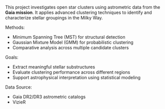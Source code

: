 This project investigates open star clusters using astrometric data from the **Gaia mission**. It applies advanced clustering techniques to identify and characterize stellar groupings in the Milky Way.

 Methods:
- Minimum Spanning Tree (MST) for structural detection  
- Gaussian Mixture Model (GMM) for probabilistic clustering  
- Comparative analysis across multiple candidate clusters

Goals:
- Extract meaningful stellar substructures  
- Evaluate clustering performance across different regions  
- Support astrophysical interpretation using statistical modeling

 Data Source:
- Gaia DR2/DR3 astrometric catalogs  
- VizieR
